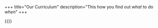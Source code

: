 +++
title="Our Curriculum"
description="This how you find out _what_ to do _when_"
+++

{{<react>}}
